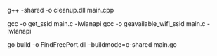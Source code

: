 g++ -shared -o cleanup.dll main.cpp

gcc -o get_ssid main.c -lwlanapi
gcc -o geavailable_wifi_ssid main.c -lwlanapi

go build -o FindFreePort.dll -buildmode=c-shared main.go